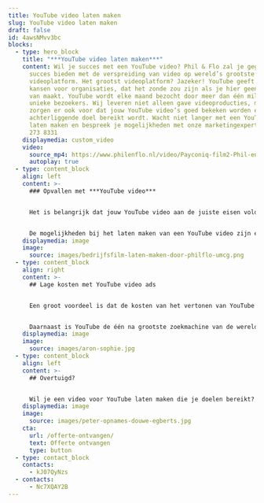 ```yaml
---
title: YouTube video laten maken
slug: YouTube video laten maken
draft: false
id: 4awsNMvv3bc
blocks:
  - type: hero_block
    title: "***YouTube video laten maken***"
    content: Wil je succes met een YouTube video? Phil & Flo zal je gegarandeerd
      succes bieden met de verspreiding van video op wereld’s grootste
      videoplatform. Het grootst videoplatform? Jazeker! YouTube geeft zoveel
      kansen voor organisaties, dat het zonde zou zijn als je hier geen gebruik
      van maakt. YouTube wordt elke maand bezocht door meer dan één miljard
      unieke bezoekers. Wij leveren niet alleen gave videoproducties, maar
      zorgen er ook voor dat jouw YouTube video’s goed bekeken worden en het
      achterliggende doel bereikt wordt. Wacht niet langer met een YouTube video
      laten maken en bespreek je mogelijkheden met onze marketingexperts 085 -
      273 8331
    displaymedia: custom_video
    video:
      source_mp4: https://www.philenflo.nl/video/Payconiq-film2-Phil-en-Flo.mp4
      autoplay: true
  - type: content_block
    align: left
    content: >-
      ### Opvallen met ***YouTube video***


      Het is belangrijk dat jouw YouTube video aan de juiste eisen voldoet en daarnaast ook nog eens de juiste doelgroep bereikt. Wij weten exact waar een doeltreffende video aan moet voldoen om zichtbaar resultaat te behalen.


      De mogelijkheden bij het laten maken van een YouTube video zijn enorm. We leveren advies op maat en komen samen tot een video die zijn doel treft. Wij maken een video voor YouTube waar je trots op zult zijn!
    displaymedia: image
    image:
      source: images/bedrijfsfilm-laten-maken-door-philflo-umcg.png
  - type: content_block
    align: right
    content: >-
      ## Lage kosten met YouTube video ads


      Een groot voordeel is dat de kosten van het vertonen van YouTube video ads veel lager zijn dan bijvoorbeeld een televisie reclame. De kosten ten opzichte van het relevante bereik van een YouTube video liggen gemiddeld 100 keer lager dan een TV reclame.


      Daarnaast is YouTube de één na grootste zoekmachine van de wereld. Ga met de trend mee en laat ons meedenken over de inzet van video op YouTube. Wij adviseren je  en komen met een YouTube video die volledig aansluit bij jouw wensen.
    displaymedia: image
    image:
      source: images/aron-sophie.jpg
  - type: content_block
    align: left
    content: >-
      ## Overtuigd?


      Wil je een video voor YouTube laten maken die je doelen bereikt? Wij komen met passend advies en helpen je graag! Neem contact op en bespreek je mogelijkheden.
    displaymedia: image
    image:
      source: images/peter-opnames-douwe-egberts.jpg
    cta:
      url: /offerte-ontvangen/
      text: Offerte ontvangen
      type: button
  - type: contact_block
    contacts:
      - kJ07QyNzs
  - contacts:
      - Nc7XQAY2B
---
```


